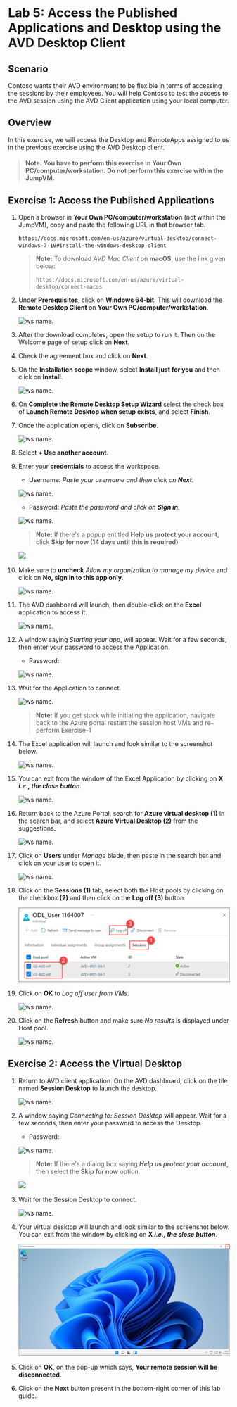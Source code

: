 # Lab 5: Access the Published Applications and Desktop using the AVD Desktop Client

## **Scenario**

Contoso wants their AVD environment to be flexible in terms of accessing the sessions by their employees. You will help Contoso to test the access to the AVD session using the AVD Client application using your local computer.

## **Overview**

In this exercise, we will access the Desktop and RemoteApps assigned to us in the previous exercise using the AVD Desktop client.

>#### **Note:** You have to perform this exercise in **Your Own PC/computer/workstation.** Do not perform this exercise within the JumpVM.

## Exercise 1: Access the Published Applications

1. Open a browser in **Your Own PC/computer/workstation** (not within the JumpVM), copy and paste the following URL in that browser tab.

   ```
   https://docs.microsoft.com/en-us/azure/virtual-desktop/connect-windows-7-10#install-the-windows-desktop-client
   ```

   > **Note:** To download *AVD Mac Client* on **macOS**, use the link given below:
   >
   > ```
   > https://docs.microsoft.com/en-us/azure/virtual-desktop/connect-macos
   > ```

1. Under **Prerequisites**, click on **Windows 64-bit**. This will download the **Remote Desktop Client** on **Your Own PC/computer/workstation**.
   
   ![ws name.](media-1/avd-l5-ex1-s2.png)
      
1. After the download completes, open the setup to run it. Then on the Welcome page of setup click on **Next**.

1. Check the agreement box and click on **Next**.

1. On the **Installation scope** window, select **Install just for you** and then click on **Install**.

   ![ws name.](media/wvd41.png)

1. On **Complete the Remote Desktop Setup Wizard** select the check box of **Launch Remote Desktop when setup exists**, and select **Finish**.
   
1. Once the application opens, click on **Subscribe**.

   ![ws name.](media/a49.png)

1. Select **+ Use another account**.

1. Enter your **credentials** to access the workspace.

   - Username: *Paste your username* **<inject key="AzureAdUserEmail" />** *and then click on **Next**.*
   
   ![ws name.](media/95.png)

   - Password: *Paste the password* **<inject key="AzureAdUserPassword" />** *and click on **Sign in**.*

   ![ws name.](media/96.png)
   
   >**Note:** If there's a popup entitled **Help us protect your account**, click **Skip for now (14 days until this is required)**

   ![](media/skipfornow.png)

1. Make sure to **uncheck** *Allow my organization to manage my device* and click on **No, sign in to this app only**.

   ![ws name.](media/ex4t1s9.png)
      
1. The AVD dashboard will launch, then double-click on the **Excel** application to access it.

   ![ws name.](media-2/rd-excel.png)
   
1. A window saying *Starting your app*, will appear. Wait for a few seconds, then enter your password to access the Application.

    - Password: **<inject key="AzureAdUserPassword" />**
   
   ![ws name.](media/ch14.png)

1. Wait for the Application to connect.

   ![ws name.](media/58.png)
    
   >**Note:** If you get stuck while initiating the application, navigate back to the Azure portal restart the session host VMs and re-perform Exercise-1
   
1. The Excel application will launch and look similar to the screenshot below.

   ![ws name.](media/ch15.png) 
    
1. You can exit from the window of the Excel Application by clicking on **X *i.e., the close button***.

   ![ws name.](media/ch16.png)

1. Return back to the Azure Portal, search for **Azure virtual desktop (1)** in the search bar, and select **Azure Virtual Desktop (2)** from the suggestions.

   ![ws name.](media/2avd1.png)

1. Click on **Users** under *Manage* blade, then paste **<inject key="AzureAdUserEmail" />** in the search bar and click on your user to open it.

   ![ws name.](media/AVD-users.png)

1. Click on the **Sessions (1)** tab, select both the Host pools by clicking on the checkbox **(2)** and then click on the **Log off (3)** button.

   ![ws name.](media/hplogoff.png)

1. Click on **OK** to *Log off user from VMs*.

   ![ws name.](media/jvm9.png)

1. Click on the **Refresh** button and make sure *No results* is displayed under Host pool.

   ![ws name.](media-1/Ex5-task1-step19.png)
   
## Exercise 2: Access the Virtual Desktop

1. Return to AVD client application. On the AVD dashboard, click on the tile named **Session Desktop** to launch the desktop.

   ![ws name.](media-2/sessiondesktop.png)
   
1. A window saying *Connecting to: Session Desktop* will appear. Wait for a few seconds, then enter your password to access the Desktop.

   - Password: **<inject key="AzureAdUserPassword" />**
   
   ![ws name.](media/ch14.png)
   
   >**Note:** If there's a dialog box saying ***Help us protect your account***, then select the **Skip for now** option.
   
   ![](media/login.png)

1. Wait for the Session Desktop to connect.

   ![ws name.](media/ex4t2s4.png)

1. Your virtual desktop will launch and look similar to the screenshot below. You can exit from the window by clicking on **X *i.e., the close button***. 
        
   ![ws name.](media/sessiondesktop1.1.png)   

1. Click on **OK**, on the pop-up which says, **Your remote session will be disconnected**.

1. Click on the **Next** button present in the bottom-right corner of this lab guide. 
